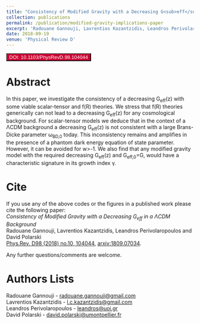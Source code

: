 ```yaml
---
title: "Consistency of Modified Gravity with a Decreasing G<sub>eff</sub> in a &Lambda;CDM Background"
collection: publications
permalink: /publication/modified-gravity-implications-paper
excerpt: 'Radouane Gannouji, Lavrentios Kazantzidis, Leandros Perivolaropoulos and David Polarski'
date: 2018-09-19
venue: 'Physical Review D'
---
```

<button style="background-color:#CC0033; color:white" onclick="location.href='http://journals.aps.org/prd/abstract/10.1103/PhysRevD.98.104044?fbclid=IwAR0xEMIKbeeyJOC35GgXa0WN_h6u7jpC14myCYjSbxi2JHfbYCh74CDk-0o'" type="button"> DOI: 10.1103/PhysRevD.98.104044 </button>


Abstract
========
In this paper, we investigate the consistency of a decreasing G<sub>eff</sub>(z) with some viable scalar-tensor and f(R) theories. We stress that f(R) theories generically can not lead to a decreasing G<sub>eff</sub>(z) for any cosmological background. For scalar-tensor models we deduce that in the context of a &Lambda;CDM background a decreasing G<sub>eff</sub>(z) is not consistent with a large Brans-Dicke parameter &omega;<sub>BD,0</sub> today. This inconsistency remains and amplifies in the presence of a phantom dark energy equation of state parameter. However, it can be avoided for w>-1. We also find that any modified gravity model with the required decreasing G<sub>eff</sub>(z) and G<sub>eff,0</sub>=G, would have a characteristic signature in its growth index &gamma;.


Cite
========
If you use any of the above codes or the figures in a published work please cite the following paper:
<br>*Consistency of Modified Gravity with a Decreasing G<sub>eff</sub> in a &Lambda;CDM Background*
<br>Radouane Gannouji, Lavrentios Kazantzidis, Leandros Perivolaropoulos and David Polarski
<br>[Phys.Rev. D98 (2018) no.10, 104044](https://journals.aps.org/prd/abstract/10.1103/PhysRevD.98.104044), [arxiv:1809.07034](https://arxiv.org/pdf/1809.07034.pdf).

Any further questions/comments are welcome.

Authors Lists
========
Radouane Gannouji - <radouane.gannouji@gmail.com>
<br>Lavrentios Kazantzidis - <l.c.kazantzidis@gmail.com>
<br>Leandros Perivolaropoulos - <leandros@uoi.gr>
<br>David Polarski - <david.polarski@umontpellier.fr>


